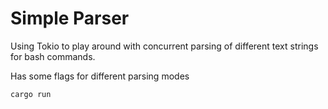# Simple Parser
Using Tokio to play around with concurrent parsing of different text strings for bash commands.


Has some flags for different parsing modes


```cargo run ```
